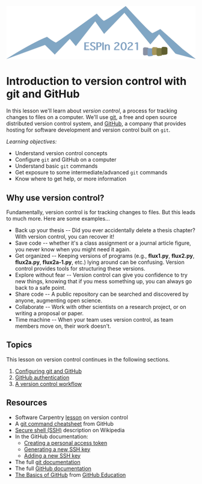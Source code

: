 ![Ivy logo](https://raw.githubusercontent.com/csdms/ivy/main/media/logo.png)

# Introduction to version control with git and GitHub

In this lesson we'll learn about *version control*,
a process for tracking changes to files on a computer.
We'll use [git](https://git-scm.com/),
a free and open source distributed version control system,
and [GitHub](https://github.com/),
a company that provides hosting for software development and version control
built on `git`.

*Learning objectives:*

* Understand version control concepts
* Configure `git` and GitHub on a computer
* Understand basic `git` commands
* Get exposure to some intermediate/advanced `git` commands
* Know where to get help, or more information


## Why use version control?

Fundamentally,
version control is for tracking changes to files.
But this leads to much more.
Here are some examples...

* Back up your thesis -- Did you ever accidentally delete
  a thesis chapter? With version control, you can recover it!
* Save code -- whether it's a class assignment or a journal article figure,
  you never know when you might need it again.
* Get organized -- Keeping versions of programs (e.g., **flux1.py**,
  **flux2.py**, **flux2a.py**, **flux2a-1.py**, etc.) lying around can
  be confusing. Version control provides tools for structuring these
  versions.
* Explore without fear -- Version control can give you confidence to try
  new things, knowing that if you mess something up, you can always go
  back to a safe point.
* Share code -- A public repository can be searched and discovered by
  anyone, augmenting open science.
* Collaborate -- Work with other scientists on a research project,
  or on writing a proposal or paper.
* Time machine -- When your team uses version control, as team members
  move on, their work doesn't.


## Topics

This lesson on version control continues in the following sections.

1. [Configuring git and GitHub](./configuring-git.md)
1. [GitHub authentication](./github-authentication.md)
1. [A version control workflow](./git-workflow.md)


## Resources

* Software Carpentry [lesson](https://swcarpentry.github.io/git-novice/) on version control
* A [git command cheatsheet](https://education.github.com/git-cheat-sheet-education.pdf) from GitHub
* [Secure shell (SSH)](https://en.wikipedia.org/wiki/Secure_Shell) description on Wikipedia
* In the GitHub documentation:
  * [Creating a personal access token](https://docs.github.com/en/authentication/keeping-your-account-and-data-secure/creating-a-personal-access-token)
  * [Generating a new SSH key](https://docs.github.com/en/authentication/connecting-to-github-with-ssh/generating-a-new-ssh-key-and-adding-it-to-the-ssh-agent)
  * [Adding a new SSH key](https://docs.github.com/en/authentication/connecting-to-github-with-ssh/adding-a-new-ssh-key-to-your-github-account)
* The full [git documentation](https://git-scm.com/docs)
* The full [GitHub documentation](https://docs.github.com)
* [The Basics of GitHub](https://github.com/education/github-starter-course) from [GitHub Education](https://education.github.com/)
